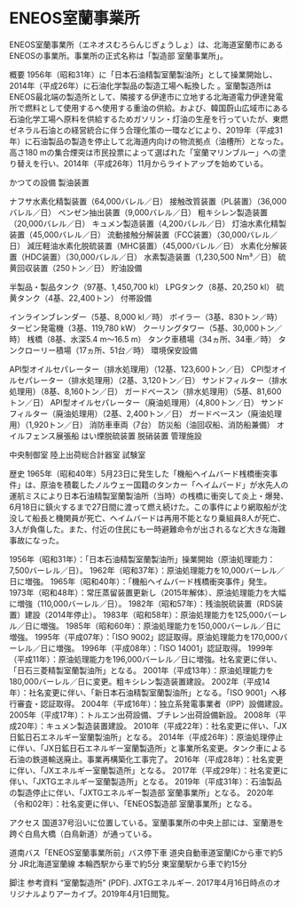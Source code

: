 # ENEOS室蘭事業所

ENEOS室蘭事業所（エネオスむろらんじぎょうしょ）は、北海道室蘭市にあるENEOSの事業所。事業所の正式名称は「製造部 室蘭事業所」。

概要
1956年（昭和31年）に「日本石油精製室蘭製油所」として操業開始し、2014年（平成26年）に石油化学製品の製造工場へ転換した
。室蘭製造所はENEOS最北端の製造所として、隣接する伊達市に立地する北海道電力伊達発電所で燃料として使用するへ使用する重油の供給。および、韓国蔚山広域市にある石油化学工場へ原料を供給するためガソリン・灯油の生産を行っていたが、東燃ゼネラル石油との経営統合に伴う合理化策の一環などにより、2019年（平成31年）に石油製品の製造を停止して北海道内向けの物流拠点（油槽所）となった。
高さ180 mの集合煙突は市民投票によって選ばれた「室蘭マリンブルー」への塗り替えを行い、2014年（平成26年）11月からライトアップを始めている。

かつての設備
製油装置

ナフサ水素化精製装置（64,000バレル／日）
接触改質装置（PL装置）（36,000バレル／日）
ベンゼン抽出装置（9,000バレル／日）
粗キシレン製造装置（20,000バレル／日）
キュメン製造装置（4,200バレル／日）
灯油水素化精製装置（45,000バレル／日）
流動接触分解装置（FCC装置）（30,000バレル／日）
減圧軽油水素化脱硫装置（MHC装置）（45,000バレル／日）
水素化分解装置（HDC装置）（30,000バレル／日）
水素製造装置（1,230,500 Nm³／日）
硫黄回収装置（250トン／日）
貯油設備

半製品・製品タンク（97基、1,450,700 kl）
LPGタンク（8基、20,250 kl）
硫黄タンク（4基、22,400トン）
付帯設備

インラインブレンダー（5基、8,000 kl／時）
ボイラー（3基、830トン／時）
タービン発電機（3基、119,780 kW）
クーリングタワー（5基、30,000トン／時）
桟橋（8基、水深5.4 m〜16.5 m）
タンク車積場（34ヵ所、34車／時）
タンクローリー積場（17ヵ所、51台／時）
環境保安設備

API型オイルセパレーター（排水処理用）（12基、123,600トン／日）
CPI型オイルセパレーター（排水処理用）（2基、3,120トン／日）
サンドフィルター（排水処理用）（8基、8,160トン／日）
ガードベースン（排水処理用）（5基、81,600トン／日）
API型オイルセパレーター（廃油処理用）（4,800トン／日）
サンドフィルター（廃油処理用）（2基、2,400トン／日）
ガードベースン（廃油処理用）（1,920トン／日）
消防車車両（7台）
防災船（油回収船、消防船兼備）
オイルフェンス展張船
はい煙脱硫装置
脱硝装置
管理施設

中央制御室
陸上出荷総合計器室
試験室

歴史
1965年（昭和40年）5月23日に発生した「機船ヘイムバード桟橋衝突事件」は、原油を積載したノルウェー国籍のタンカー「ヘイムバード」が水先人の運航ミスにより日本石油精製室蘭製油所（当時）の桟橋に衝突して炎上・爆発、6月18日に鎮火するまで27日間に渡って燃え続けた。この事件により網取船が沈没して船長と機関員が死亡、ヘイムバードは再用不能となり乗組員8人が死亡、3人が負傷した。また、付近の住民にも一時避難命令が出されるなど大きな海難事故になった。

1956年（昭和31年）：「日本石油精製室蘭製油所」操業開始（原油処理能力：7,500バーレル／日）。
1962年（昭和37年）：原油処理能力を10,000バーレル／日に増強。
1965年（昭和40年）：「機船ヘイムバード桟橋衝突事件」発生。
1973年（昭和48年）：常圧蒸留装置更新し（2015年解体）、原油処理能力を大幅に増強（110,000バーレル／日）。
1982年（昭和57年）：残油脱硫装置（RDS装置）建設（2014年停止）。
1983年（昭和58年）：原油処理能力を125,000バーレル／日に増強。
1985年（昭和60年）：原油処理能力を150,000バーレル／日に増強。
1995年（平成07年）：「ISO 9002」認証取得。原油処理能力を170,000バーレル／日に増強。
1996年（平成08年）：「ISO 14001」認証取得。
1999年（平成11年）：原油処理能力を196,000バーレル／日に増強。社名変更に伴い、「日石三菱精製室蘭製油所」となる。
2001年（平成13年）：原油処理能力を180,000バーレル／日に変更。粗キシレン製造装置建設。
2002年（平成14年）：社名変更に伴い、「新日本石油精製室蘭製油所」となる。「ISO 9001」へ移行審査・認証取得。
2004年（平成16年）：独立系発電事業者（IPP）設備建設。
2005年（平成17年）：トルエン出荷設備、ブチレン出荷設備新設。
2008年（平成20年）：キュメン製造装置建設。
2010年（平成22年）：社名変更に伴い、「JX日鉱日石エネルギー室蘭製油所」となる。
2014年（平成26年）：原油処理停止に伴い、「JX日鉱日石エネルギー室蘭製造所」と事業所名変更。タンク車による石油の鉄道輸送廃止。事業再構築化工事完了。
2016年（平成28年）：社名変更に伴い、「JXエネルギー室蘭製造所」となる。
2017年（平成29年）：社名変更に伴い、「JXTGエネルギー室蘭製造所」となる。
2019年（平成31年）：石油製品の製造停止に伴い、「JXTGエネルギー製造部 室蘭事業所」となる。
2020年（令和02年）：社名変更に伴い、「ENEOS製造部 室蘭事業所」となる。

アクセス
国道37号沿いに位置している。室蘭事業所の中央上部には、室蘭港を跨ぐ白鳥大橋（白鳥新道）が通っている。

道南バス「ENEOS室蘭事業所前」バス停下車
道央自動車道室蘭ICから車で約5分
JR北海道室蘭線
本輪西駅から車で約5分
東室蘭駅から車で約15分

脚注
参考資料
“室蘭製造所” (PDF).   JXTGエネルギー. 2017年4月16日時点のオリジナルよりアーカイブ。2019年4月1日閲覧。